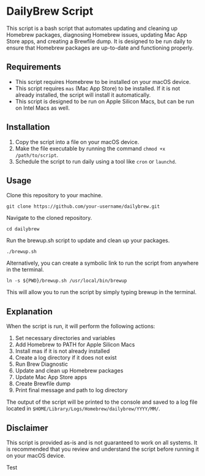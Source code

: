 # DailyBrew Script

This script is a bash script that automates updating and cleaning up Homebrew packages, diagnosing Homebrew issues, updating Mac App Store apps, and creating a Brewfile dump. It is designed to be run daily to ensure that Homebrew packages are up-to-date and functioning properly.

## Requirements

* This script requires Homebrew to be installed on your macOS device.
* This script requires `mas` (Mac App Store) to be installed. If it is not already installed, the script will install it automatically.
* This script is designed to be run on Apple Silicon Macs, but can be run on Intel Macs as well.

## Installation

1. Copy the script into a file on your macOS device.
2. Make the file executable by running the command `chmod +x /path/to/script`.
3. Schedule the script to run daily using a tool like `cron` or `launchd`.

## Usage

Clone this repository to your machine.

```
git clone https://github.com/your-username/dailybrew.git
```

Navigate to the cloned repository.

```
cd dailybrew
```

Run the brewup.sh script to update and clean up your packages.

```
./brewup.sh
```

Alternatively, you can create a symbolic link to run the script from anywhere in the terminal.

```
ln -s ${PWD}/brewup.sh /usr/local/bin/brewup
```

This will allow you to run the script by simply typing brewup in the terminal.

## Explanation

When the script is run, it will perform the following actions:

1. Set necessary directories and variables
2. Add Homebrew to PATH for Apple Silicon Macs
3. Install mas if it is not already installed
4. Create a log directory if it does not exist
5. Run Brew Diagnostic
6. Update and clean up Homebrew packages
7. Update Mac App Store apps
8. Create Brewfile dump
9. Print final message and path to log directory

The output of the script will be printed to the console and saved to a log file located in `$HOME/Library/Logs/Homebrew/dailybrew/YYYY/MM/`.



## Disclaimer

This script is provided as-is and is not guaranteed to work on all systems. It is recommended that you review and understand the script before running it on your macOS device.

Test
